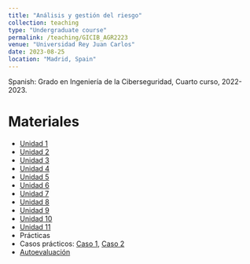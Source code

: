 ```yaml
---
title: "Análisis y gestión del riesgo"
collection: teaching
type: "Undergraduate course"
permalink: /teaching/GICIB_AGR2223
venue: "Universidad Rey Juan Carlos"
date: 2023-08-25
location: "Madrid, Spain"
---
```


Spanish: Grado en Ingeniería de la Ciberseguridad, Cuarto curso, 2022-2023.

Materiales
======

- [Unidad 1](https://mbelpar.github.io/files/AGR/unidad1.pdf)
- [Unidad 2](https://mbelpar.github.io/files/AGR/unidad2.pdf)
- [Unidad 3](https://mbelpar.github.io/files/AGR/unidad3.pdf)
- [Unidad 4](https://mbelpar.github.io/files/AGR/unidad4.pdf)
- [Unidad 5](https://mbelpar.github.io/files/AGR/unidad5.pdf)
- [Unidad 6](https://mbelpar.github.io/files/AGR/unidad6.pdf)
- [Unidad 7](https://mbelpar.github.io/files/AGR/unidad7.pdf)
- [Unidad 8](https://mbelpar.github.io/files/AGR/unidad8.pdf)
- [Unidad 9](https://mbelpar.github.io/files/AGR/unidad9.pdf)
- [Unidad 10](https://mbelpar.github.io/files/AGR/unidad10.pdf)
- [Unidad 11](https://mbelpar.github.io/files/AGR/unidad11.pdf)
- Prácticas
- Casos prácticos: [Caso 1](https://mbelpar.github.io/files/AGR/Caso1_Guion.pdf), [Caso 2](https://mbelpar.github.io/files/AGR/Caso2_Guion.pdf)
- [Autoevaluación](https://mbelpar.github.io/files/AGR/autoevaluación.pdf)



